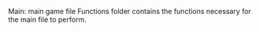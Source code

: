 Main: main game file
Functions folder contains the functions necessary for the main file to perform.
